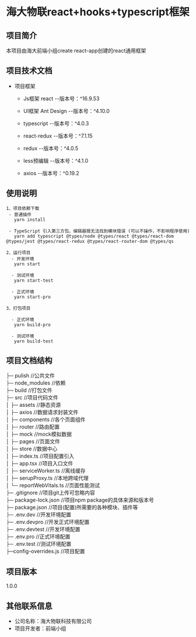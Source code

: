 # 海大物联react+hooks+typescript框架

## 项目简介
本项目由海大前端小组create react-app创建的react通用框架

##  项目技术文档
 - 项目框架
     - Js框架 react  --版本号：^16.9.53

     - UI框架 Ant Design  --版本号：^4.10.0
     
     - typescript   --版本号：^4.0.3 

     - react-redux    --版本号：^7.1.15

     - redux   --版本号：^4.0.5
     
     - less预编辑  --版本号：^4.1.0

     - axios  --版本号：^0.19.2

## 使用说明

    1、项目依赖下载
     - 普通插件
       yarn install
       
     - TypeScript 引入第三方包，编辑器报无法找到模块错误 (可以不操作，不影响程序使用)
       yarn add typescript @types/node @types/react @types/react-dom @types/jest @types/react-redux @types/react-router-dom @types/qs 
   
    2、运行项目
      - 开发环境
       yarn start 
       
      - 测试环境
       yarn start-test
       
      - 正式环境
       yarn start-pro
       
    3、打包项目
        
      - 正式环境
       yarn build-pro
       
      - 测试环境
       yarn build-test
## 项目文档结构
  
  ├─ pulish           //公共文件  
  ├─ node_modules     //依赖  
  ├─ build           //打包文件  
  ├─ src             //项目代码文件  
  │  ├─ assets       //静态资源   
  │  ├─ axios        //数据请求封装文件  
  │  ├─ components   //各个页面组件  
  │  ├─ router       //路由配置  
  │  ├─ mock         //mock模拟数据   
  │  ├─ pages        //页面文件  
  │  ├─ store        //数据中心  
  │  ├─ index.ts      //项目配置引入  
  │  ├─ app.tsx        //项目入口文件  
  │  ├─ serviceWorker.ts   //离线缓存  
  │  ├─ serupProxy.ts      //本地跨域代理  
  │  └─ reportWebVitals.ts //页面性能测试  
  ├─ .gitignore          //项目git上传可忽略内容    
  ├─ package-lock.json   //项目npm package的具体来源和版本号    
  ├─ package.json        //项目(配置)所需要的各种模块、插件等    
  ├─ .env.dev           //开发环境配置  
  ├─ .env.devpro        //开发正式环境配置  
  ├─ .env.devtest       //开发环境配置  
  ├─ .env.pro           //正式环境配置  
  ├─ .env.test          //测试环境配置   
  ├─config-overrides.js  //项目配置 
  
## 项目版本
   1.0.0
  
## 其他联系信息
   - 公司名称：海大物联科技有限公司
   - 项目开发者：前端小组
    